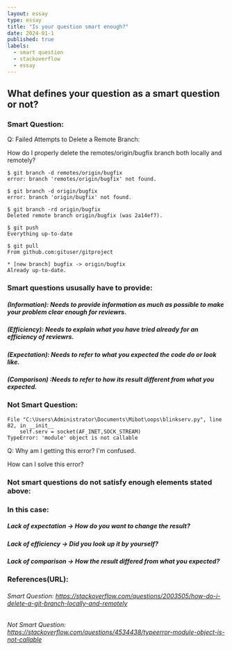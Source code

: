 ```yaml
---
layout: essay
type: essay
title: "Is your question smart enough?"
date: 2024-01-1
published: true
labels:
  - smart question
  - stackoverflow
  - essay
---
```

## What defines your question as a smart question or not?


### Smart Question:
Q: Failed Attempts to Delete a Remote Branch:

  How do I properly delete the remotes/origin/bugfix branch both locally and remotely?
  
```
$ git branch -d remotes/origin/bugfix
error: branch 'remotes/origin/bugfix' not found.

$ git branch -d origin/bugfix
error: branch 'origin/bugfix' not found.

$ git branch -rd origin/bugfix
Deleted remote branch origin/bugfix (was 2a14ef7).

$ git push
Everything up-to-date

$ git pull
From github.com:gituser/gitproject

* [new branch] bugfix -> origin/bugfix
Already up-to-date.
```

### Smart questions ususally have to provide:
##### (Information): Needs to provide information as much as possible to make your problem clear enough for reviewrs.
##### (Efficiency): Needs to explain what you have tried already for an efficiency of reviewrs.
##### (Expectation): Needs to refer to what you expected the code do or look like.
##### (Comparison) :Needs to refer to how its result different from what you expected.




### Not Smart Question:

```
File "C:\Users\Administrator\Documents\Mibot\oops\blinkserv.py", line 82, in __init__
    self.serv = socket(AF_INET,SOCK_STREAM)
TypeError: 'module' object is not callable
```

Q: Why am I getting this error? I'm confused.

How can I solve this error?

### Not smart questions do not satisfy enough elements stated above:
### In this case:
##### Lack of expectation -> How do you want to change the result?
##### Lack of efficiency -> Did you look up it by yourself?
##### Lack of comparison -> How the result differed from what you expected?


### References(URL):
###### Smart Question: https://stackoverflow.com/questions/2003505/how-do-i-delete-a-git-branch-locally-and-remotely
###### Not Smart Question: https://stackoverflow.com/questions/4534438/typeerror-module-object-is-not-callable

